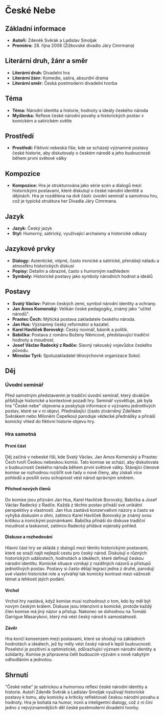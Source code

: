 # České Nebe

## Základní informace

- **Autoři:** Zdeněk Svěrák a Ladislav Smoljak
- **Premiéra:** 28. října 2008 (Žižkovské divadlo Járy Cimrmana)

## Literární druh, žánr a směr

- **Literární druh:** Divadelní hra
- **Literární žánr:** Komedie, satira, absurdní drama
- **Literární směr:** Česká postmoderní divadelní tvorba

## Téma

- **Téma:** Národní identita a historie, hodnoty a ideály českého národa
- **Myšlenka:** Reflexe české národní povahy a historických postav v komickém a satirickém světle

## Prostředí

- **Prostředí:** Fiktivní nebeská říše, kde se scházejí významné postavy české historie, aby diskutovaly o českém národě a jeho budoucnosti během první světové války

## Kompozice

- **Kompozice:** Hra je strukturována jako série scén a dialogů mezi historickými postavami, které diskutují o české národní identitě a dějinách. Hra je rozdělena na dvě části: úvodní seminář a samotnou hru, což je typická struktura her Divadla Járy Cimrmana.

## Jazyk

- **Jazyk:** Český jazyk
- **Styl:** Humorný, satirický, využívající archaismy a historické odkazy

## Jazykové prvky

- **Dialogy:** Autentické, vtipné, často ironické a satirické, přenášejí náladu a atmosféru historických diskusí
- **Popisy:** Detailní a obrazné, často s humorným nadhledem
- **Symboly:** Historické postavy jako symboly národních hodnot a ideálů

## Postavy

- **Svatý Václav:** Patron českých zemí, symbol národní identity a ochrany.
- **Jan Amos Komenský:** Velikán české pedagogiky, známý jako "učitel národů".
- **Praotec Čech:** Mýtická postava zakladatele českého národa.
- **Jan Hus:** Významný český reformátor a kazatel.
- **Karel Havlíček Borovský:** Český novinář, básník a politik.
- **Babička:** Postava z románu Boženy Němcové, představující tradiční hodnoty a moudrost.
- **Josef Václav Radecký z Radče:** Slavný rakouský vojevůdce českého původu.
- **Miroslav Tyrš:** Spoluzakladatel tělovýchovné organizace Sokol.

## Děj

### Úvodní seminář
Před samotným představením je tradiční úvodní seminář, který divákům přibližuje historické a kontextové pozadí hry. Seminář vysvětluje, jak byla hra "České nebe" objevena a poskytuje informace o významu jednotlivých postav, které se v ní objeví. Přednášející (často ztvárněný Zdeňkem Svěrákem nebo Miloněm Čepelkou) paroduje vědecké přednášky a přináší komický vhled do fiktivní historie objevu hry.

### Hra samotná
#### První část
Děj začíná v nebeské říši, kde Svatý Václav, Jan Amos Komenský a Praotec Čech tvoří Českou nebeskou komisi. Tato komise se schází, aby diskutovala o budoucnosti českého národa během první světové války. Stávající členové komise se rozhodnou rozšířit své řady o nové členy, aby získali více pohledů a posílili svou schopnost vést národ správným směrem.

#### Příchod nových členů
Do komise jsou přizváni Jan Hus, Karel Havlíček Borovský, Babička a Josef Václav Radecký z Radče. Každá z těchto postav přináší své unikátní perspektivy a vlastnosti. Jan Hus zastává konzervativní názory a často se vyhýbá diskusím o ohni, zatímco Karel Havlíček Borovský je známý svou kritikou a ironickými poznámkami. Babička přináší do diskuse tradiční moudrost a laskavost, zatímco Radecký přidává vojenský pohled.

#### Diskuse a rozhodování
Hlavní část hry se skládá z dialogů mezi těmito historickými postavami, které se snaží najít nejlepší cestu pro český národ. Diskutují o různých historických událostech, hodnotách a ideálech, které definují českou národní identitu. Komické situace vznikají z rozdílných názorů a přístupů jednotlivých postav. Postavy si často dělají legraci jedna z druhé, parodují své vlastní historické role a vytvářejí tak komický kontrast mezi vážností témat a lehkostí jejich podání.

#### Vrchol
Vrchol hry nastává, když komise musí rozhodnout o tom, kdo by měl být novým českým králem. Diskuse jsou intenzivní a komické, protože každý člen komise má jiný názor a přístup. Nakonec se dohodnou na Tomáši Garrigue Masarykovi, který má vést český národ k samostatnosti.

#### Závěr
Hra končí konsenzem mezi postavami, které se shodují na základních hodnotách a ideálech, jež by měly vést český národ k lepší budoucnosti. Poselství je pozitivní a optimistické, zdůrazňující význam národní identity a solidarity. Komise je připravena čelit budoucím výzvám s nově nabytým odhodláním a jednotou.

## Shrnutí
"České nebe" je satirickou a humornou reflexí české národní identity a historie. Autoři Zdeněk Svěrák a Ladislav Smoljak využívají historické postavy k tomu, aby komicky a kriticky reflektovali českou národní povahu a hodnoty. Hra je bohatá na humor, ironii a inteligentní dialogy, což z ní činí jedno z nejvýznamnějších děl české postmoderní divadelní tvorby.